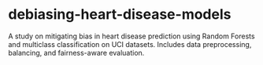 # debiasing-heart-disease-models
A study on mitigating bias in heart disease prediction using Random Forests and multiclass classification on UCI datasets. Includes data preprocessing, balancing, and fairness-aware evaluation.
